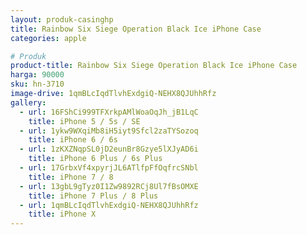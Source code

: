 ```yaml
---
layout: produk-casinghp
title: Rainbow Six Siege Operation Black Ice iPhone Case
categories: apple

# Produk
product-title: Rainbow Six Siege Operation Black Ice iPhone Case
harga: 90000
sku: hn-3710
image-drive: 1qmBLcIqdTlvhExdgiQ-NEHX8QJUhhRfz
gallery:
  - url: 16FShCi999TFXrkpAMlWoaOqJh_jB1LqC
    title: iPhone 5 / 5s / SE
  - url: 1ykw9WXqiMb8iH5iyt9Sfcl2zaTYSozoq
    title: iPhone 6 / 6s
  - url: 1zKXZNqpSL0jD2eunBr8Gzye5lXJyAD6i
    title: iPhone 6 Plus / 6s Plus
  - url: 17GrbxVf4xpyrjJL6ATlfpFfOqfrcSNbl
    title: iPhone 7 / 8
  - url: 13gbL9gTyz0I1Zw9892RCj8Ul7fBsOMXE
    title: iPhone 7 Plus / 8 Plus
  - url: 1qmBLcIqdTlvhExdgiQ-NEHX8QJUhhRfz
    title: iPhone X
---
```

